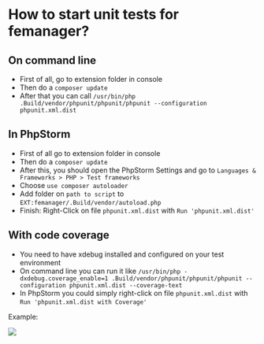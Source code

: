 # How to start unit tests for femanager?

## On command line

* First of all, go to extension folder in console
* Then do a `composer update`
* After that you can call `/usr/bin/php .Build/vendor/phpunit/phpunit/phpunit --configuration phpunit.xml.dist`

## In PhpStorm

* First of all go to extension folder in console
* Then do a `composer update`
* After this, you should open the PhpStorm Settings and go to `Languages & Frameworks > PHP > Test frameworks`
* Choose `use composer autoloader`
* Add folder on `path to script` to `EXT:femanager/.Build/vendor/autoload.php`
* Finish: Right-Click on file `phpunit.xml.dist` with `Run 'phpunit.xml.dist'`

## With code coverage

* You need to have xdebug installed and configured on your test environment
* On command line you can run it like `/usr/bin/php -dxdebug.coverage_enable=1 .Build/vendor/phpunit/phpunit/phpunit --configuration phpunit.xml.dist --coverage-text`
* In PhpStorm you could simply right-click on file `phpunit.xml.dist` with `Run 'phpunit.xml.dist with Coverage'`


Example:

<img src="https://s.nimbus.everhelper.me/attachment/1403605/9ugfz1b792wcm798i08p/262407-2PlZAEN2PlWD7B9A/screen.png" />
